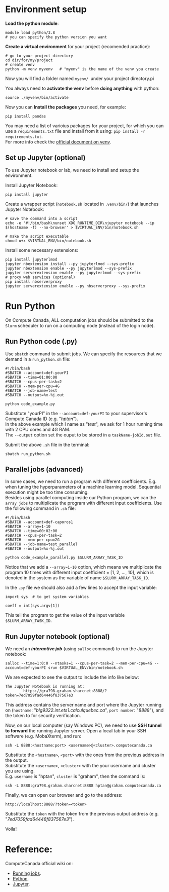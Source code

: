 
# Environment setup
**Load the python module**:
```
module load python/3.8  
# you can specify the python version you want
```
**Create a virtual environment** for your project (recomended practice):
```
# go to your project directory
cd dir/for/my/project
# create venv
python -m venv myvenv   # "myenv" is the name of the venv you create
```
Now you will find a folder named `myenv/ `under your project directory.pi

You always need to **activate the venv** before **doing anything** with python:
```
source ./myvenv/bin/activate
```
Now you can **Install the packages** you need, for example:
```
pip install pandas
```
You may need a list of varioius packages for your project, for which you can use a `requirements.txt` file and install from it using: `pip install -r requirements.txt`.  
For more info check the [official document on venv](https://docs.python.org/3/tutorial/venv.html).

## Set up Jupyter (optional)
To use Jupyter notebook or lab, we need to install and setup the environment.

Install Jupyter Notebook:
```
pip install jupyter
```
Create a wrapper script (`notebook.sh` located in `.venv/bin/`) that launches Jupyter Notebook:
```
# save the command into a script
echo -e '#!/bin/bash\nunset XDG_RUNTIME_DIR\njupyter notebook --ip $(hostname -f) --no-browser' > $VIRTUAL_ENV/bin/notebook.sh

# make the script executable
chmod u+x $VIRTUAL_ENV/bin/notebook.sh
```
Install some necessary extensions:
```
pip install jupyterlmod
jupyter nbextension install --py jupyterlmod --sys-prefix
jupyter nbextension enable --py jupyterlmod --sys-prefix
jupyter serverextension enable --py jupyterlmod --sys-prefix
# proxy web services (optional)
pip install nbserverproxy
jupyter serverextension enable --py nbserverproxy --sys-prefix
```


# Run Python
On Compute Canada, ALL computation jobs should be submitted to the `Slurm` scheduler to run on a computing node (instead of the login node).

## Run Python code (.py)
Use `sbatch` command to submit jobs. We can specify the resources that we demand in a `run_python.sh` file:
```
#!/bin/bash
#SBATCH --account=def-yourPI
#SBATCH --time=01:00:00
#SBATCH --cpus-per-task=2
#SBATCH --mem-per-cpu=4G
#SBATCH --job-name=test
#SBATCH --output=%x-%j.out

python code_example.py
```
Substitute "yourPI" in the `--account=def-yourPI` to your supervisor's Compute Canada ID (e.g. "_hptan_").  
In the above example which I name as "_test_", we ask for 1 hour running time with 2 CPU cores and 4G RAM.  
The `--output` option set the ouput to be stored in a `taskName-jobId.out` file. 

Submit the above `.sh` file in the terminal:
```
sbatch run_python.sh
```

## Parallel jobs (advanced)
In some cases, we need to run a program with different coefficients. E.g. when tuning the hyperparameters of a machine learning model. Sequential execution might be too time consuming.   
Besides using parallel computing inside our Python program, we can  the `array jobs` to multiplicate the program with different input coefficients. Use the following command in `.sh` file:
```
#!/bin/bash
#SBATCH --account=def-caporos1
#SBATCH --array=1-10
#SBATCH --time=00:02:00
#SBATCH --cpus-per-task=2
#SBATCH --mem-per-cpu=2G
#SBATCH --job-name=test_parallel
#SBATCH --output=%x-%j.out

python code_example_parallel.py $SLURM_ARRAY_TASK_ID
```
Notice that we add a `--array=1-10` option, which means we multiplicate the program 10 times with different input coefficient = [1, 2, ..., 10], which is denoted in the system as the variable of name `$SLURM_ARRAY_TASK_ID`.

In the `.py` file we should also add a few lines to accept the input variable:
```
import sys  # to get system variables

coeff = int(sys.argv[1])
```
This tell the program to get the value of the input variable `$SLURM_ARRAY_TASK_ID`.


## Run Jupyter notebook (optional)
We need an **_interactive job_** (using `salloc` command) to run the Jupyter notebook:
```
salloc --time=1:0:0 --ntasks=1 --cpus-per-task=2 --mem-per-cpu=4G --account=def-yourPI srun $VIRTUAL_ENV/bin/notebook.sh
```

We are expected to see the output to include the info like below:
```
The Jupyter Notebook is running at:
        https://gra798.graham.sharcnet:8888/?token=7ed7059fad64446f837567e3
```
This address contains the server name and port where the Jupyter running on (`hostname`: "_blg9322.int.ets1.calculquebec.ca_", `port number`: "_8888_"), and the token to for security verification.

Now, on our local computer (say Windows PC), we need to use **SSH tunnel to forward** the running Jupyter server. Open a local tab in your SSH software (e.g. MobaXterm), and run:
```
ssh -L 8888:<hostname:port> <username>@<cluster>.computecanada.ca
```
Substitute the `<hostname>`, `<port>` with the ones from the previous address in the output.  
Substitute the `<username>`, `<cluster>` with the your username and cluster you are using.  
E.g. `username` is "hptan", `cluster` is "graham", then the command is:  
```
ssh -L 8888:gra798.graham.sharcnet:8888 hptan@graham.computecanada.ca
```
Finally, we can open our browser and go to the address:
```
http://localhost:8888/?token=<token>
```
Substitute the `token` with the token from the previous output address (e.g. "_7ed7059fad64446f837567e3_").

Voila!


# Reference:  
ComputeCanada official wiki on:
- [Running jobs](https://docs.computecanada.ca/wiki/Running_jobs).
- [Python](https://docs.computecanada.ca/wiki/Python).
- [Jupyter](https://docs.computecanada.ca/wiki/Jupyter).
